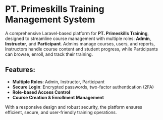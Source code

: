 # PT. Primeskills Training Management System

A comprehensive Laravel-based platform for **PT. Primeskills Training**, designed to streamline course management with multiple roles: **Admin**, **Instructor**, and **Participant**. Admins manage courses, users, and reports, Instructors handle course content and student progress, while Participants can browse, enroll, and track their training.

## Features:
- **Multiple Roles**: Admin, Instructor, Participant
- **Secure Login**: Encrypted passwords, two-factor authentication (2FA)
- **Role-based Access Control**
- **Course Creation & Enrollment Management**

With a responsive design and robust security, the platform ensures efficient, secure, and user-friendly training operations.
